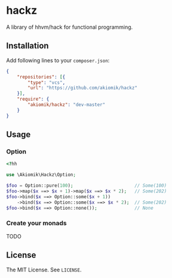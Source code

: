hackz
=====

A library of hhvm/hack for functional programming.

## Installation

Add following lines to your `composer.json`:

```json
{
    "repositories": [{
        "type": "vcs",
        "url": "https://github.com/akiomik/hackz"
    }],
    "require": {
        "akiomik/hackz": "dev-master"
    }
}
```

## Usage

### Option

```php
<?hh

use \Akiomik\Hackz\Option;

$foo = Option::pure(100);                       // Some(100)
$foo->map($x ==> $x + 1)->map($x ==> $x * 2);   // Some(202)
$foo->bind($x ==> Option::some($x + 1))
    ->bind($x ==> Option::some($x ==> $x * 2);  // Some(202)
$foo->bind($x ==> Option::none());              // None
```

### Create your monads

TODO

## License

The MIT License. See `LICENSE`.
